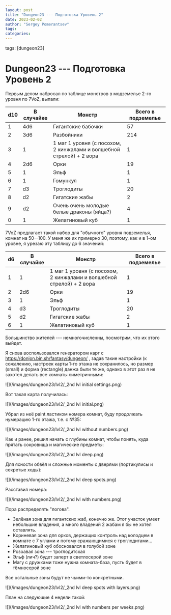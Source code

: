 ```yaml
---
layout: post
title: "Dungeon23 --- Подготовка Уровень 2"
date: 2023-02-02
author: "Sergey Pomerantsev"
tags:
categories:
---
```

tags: [dungeon23]

# Dungeon23 --- Подготовка Уровень 2

Первым делом набросал по таблице монстров в модземелье 2-го уровня по 7VoZ, выпали:

| d10 | В случайке | Монстр | Всего в   подземелье |
|---|---|---|---|
| 1 | 4d6 | Гигантские бабочки | 57 |
| 2 | 3d6 | Разбойники | 214 |
| 3 | 1 | 1   маг 1 уровня (с посохом, 2 кинжалами и волшебной стрелой) + 2 вора | 1 |
| 4 | 2d6 | Орки | 19 |
| 5 | 1 | Эльф | 1 |
| 6 | 1 | Гомункул | 1 |
| 7 | d3 | Троглодиты | 20 |
| 8 | d2 | Гигатские жабы | 2 |
| 9 | d2 | Очень   очень молодые белые драконы (яйца?) | 4 |
| 0 | 1 | Желатиновый куб | 1 |

7VoZ предлагает такой набор для "обычного" уровня подземелья, комнат на 50--100. У меня же их примерно 30, поэтому, как и в 1-ом уровне, я урезаю эту таблицу до 6 значений:

| d6 | В случайке | Монстр | Всего в   подземелье |
|---|---|---|---|
| 1 | 1 | 1   маг 1 уровня (с посохом, 2 кинжалами и волшебной стрелой) + 2 вора | 1 |
| 2 | 2d6 | Орки | 19 |
| 3 | 1 | Эльф | 1 |
| 4 | d3 | Троглодиты | 20 |
| 5 | d2 | Гигатские жабы | 2 |
| 6 | 1 | Желатиновый куб | 1 |

Большинство жителей --- немногочисленны, посмотрим, что их этого выйдет.

Я снова воспользовался генератором карт с https://donjon.bin.sh/fantasy/dungeon/ , задав такие настройки (к сожалению, настроек карты 1-го этажа не сохранилось, но размер (small) и форма (rectangle) данжа были те же, однако в этот раз я не захотел делать все комнаты симетричными:

![](/images/dungeon23/lvl2/_2nd lvl initial settings.png)

Вот такая карта получилась:

![](/images/dungeon23/lvl2/_2nd lvl initial.png)

Убрал из неё paint ластиком номера комнат, буду продолжать нумерацию 1-го этажа, т.е. с №35: 

![](/images/dungeon23/lvl2/_2nd lvl without numbers.png)

Как и ранее, решил начать с глубины комнат, чтобы понять, куда прятать сокровища и магические предметы:

![](/images/dungeon23/lvl2/_2nd lvl deep.png)

Для ясности обвёл и сложные моменты с дверями (портикулисы и секретые ходы):

![](/images/dungeon23/lvl2/_2nd lvl deep spots.png)

Расставил номера:

![](/images/dungeon23/lvl2/_2nd lvl with numbers.png)

Пора распределять "логова".

- Зелёная зона для гигантских жаб, конечно же. Этот участок умеет небольшие владения, а много владений 2 жабам я бы не хотел оставлять.
- Кориневая зона для орков, держащих контроль над колодцем в комнате с 7 углами и потому сражающимися с троглодитами...
- Желатиновый куб обосновался в голубой зоне
- Розоавая зона --- троглодитская
- Эльф (лич?) будет заперт в светлосерой зоне
- Магу с дружками тоже нужна комната-база, пусть будет в тёмносерой зоне

Все остальные зоны будут не чьими-то конкретными.

![](/images/dungeon23/lvl2/_2nd lvl deep spots with layers.png)

План на следующие 4 недели такой:

![](/images/dungeon23/lvl2/_2nd lvl with numbers per weeks.png)
